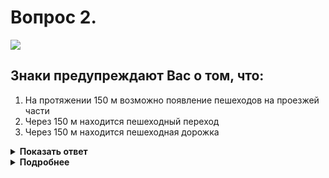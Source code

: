 # Вопрос 2.

![](https://s.drom.ru/i24227/pdd/tickets/2016/1542608397.jpg)

## Знаки предупреждают Вас о том, что:

1. На протяжении 150 м возможно появление пешеходов на проезжей части
2. Через 150 м находится пешеходный переход
3. Через 150 м находится пешеходная дорожка

<details>
<summary><b>Показать ответ</b></summary>
Правильный ответ: 2
</details>
<details>
<summary><b>Подробнее</b></summary>
Под знаком 1.22 «Пешеходный переход» установлена табличка 8.1.1 «Расстояние до объекта», указывающая расстояние до опасного участка, о котором информирует предупреждающий знак.
(«Дорожные знаки»)
</details>